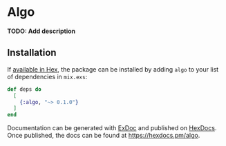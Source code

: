 # Algo

**TODO: Add description**

## Installation

If [available in Hex](https://hex.pm/docs/publish), the package can be installed
by adding `algo` to your list of dependencies in `mix.exs`:

```elixir
def deps do
  [
    {:algo, "~> 0.1.0"}
  ]
end
```

Documentation can be generated with [ExDoc](https://github.com/elixir-lang/ex_doc)
and published on [HexDocs](https://hexdocs.pm). Once published, the docs can
be found at <https://hexdocs.pm/algo>.

